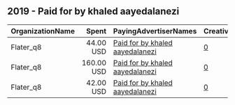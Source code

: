 ## 2019 - Paid for by khaled  aayedalanezi 
|OrganizationName|Spent|PayingAdvertiserNames|CreativeUrls|Impressions|Genders|AgeBrackets|CountryCodes|BillingAddresses|CandidateBallotInformation|
|:---|---:|:---|:---|---:|:---|:---|:---|:---|:---|
|Flater_q8|44.00 USD|[Paid for by khaled  aayedalanezi](2019/Paid_for_by_khaled__aayedalanezi.md)|[0](https://www.snap.com/political-ads/asset/5da8baa00ea18e6a84d0bf6f7f8df82ec3c3047c5dc791b183358b32674fbbbc?mediaType=png)|25,897||19+|kuwait|"Hateen,Hawally ,00965,KW"||
|Flater_q8|160.00 USD|[Paid for by khaled  aayedalanezi](2019/Paid_for_by_khaled__aayedalanezi.md)|[0](https://www.snap.com/political-ads/asset/5da8baa00ea18e6a84d0bf6f7f8df82ec3c3047c5dc791b183358b32674fbbbc?mediaType=png)|97,324||19+|kuwait|"Hateen,Hawally ,00965,KW"||
|Flater_q8|42.00 USD|[Paid for by khaled  aayedalanezi](2019/Paid_for_by_khaled__aayedalanezi.md)|[0](https://www.snap.com/political-ads/asset/5da8baa00ea18e6a84d0bf6f7f8df82ec3c3047c5dc791b183358b32674fbbbc?mediaType=png)|25,043||19+|kuwait|"Hateen,Hawally ,00965,KW"||
